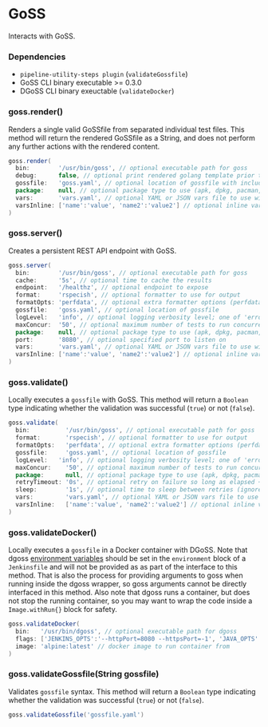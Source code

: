 # GoSS

Interacts with GoSS.

### Dependencies

- `pipeline-utility-steps plugin` (`validateGossfile`)
- GoSS CLI binary executable >= 0.3.0
- DGoSS CLI binary exeuctable (`validateDocker`)

### goss.render()
Renders a single valid GoSSfile from separated individual test files. This method will return the rendered GoSSfile as a String, and does not perform any further actions with the rendered content.

```groovy
goss.render(
  bin:        '/usr/bin/goss', // optional executable path for goss
  debug:      false, // optional print rendered golang template prior to gossfile
  gossfile:   'goss.yaml', // optional location of gossfile with included directive
  package:    null, // optional package type to use (apk, dpkg, pacman, rpm)
  vars:       'vars.yaml', // optional YAML or JSON vars file to use with gossfile
  varsInline: ['name':'value', 'name2':'value2'] // optional inline vars to use with gossfile (overwrites 'vars')
)
```

### goss.server()
Creates a persistent REST API endpoint with GoSS.

```groovy
goss.server(
  bin:        '/usr/bin/goss', // optional executable path for goss
  cache:      '5s', // optional time to cache the results
  endpoint:   '/healthz', // optional endpoint to expose
  format:     'rspecish', // optional formatter to use for output
  formatOpts: 'perfdata', // optional extra formatter options (perfdata, pretty, or verbose)
  gossfile:   'goss.yaml', // optional location of gossfile
  logLevel:   'info', // optional logging verbosity level; one of 'error', 'warn', 'info', 'debug', or 'trace'
  maxConcur:  '50', // optional maximum number of tests to run concurrently
  package:    null, // optional package type to use (apk, dpkg, pacman, rpm)
  port:       '8080', // optional specified port to listen on
  vars:       'vars.yaml', // optional YAML or JSON vars file to use with gossfile
  varsInline: ['name':'value', 'name2':'value2'] // optional inline vars to use with gossfile (overwrites 'vars')
)
```

### goss.validate()
Locally executes a `gossfile` with GoSS. This method will return a `Boolean` type indicating whether the validation was successful (`true`) or not (`false`).

```groovy
goss.validate(
  bin:          '/usr/bin/goss', // optional executable path for goss
  format:       'rspecish', // optional formatter to use for output
  formatOpts:   'perfdata', // optional extra formatter options (perfdata, pretty, sort, or verbose)
  gossfile:     'goss.yaml', // optional location of gossfile
  logLevel:   'info', // optional logging verbosity level; one of 'error', 'warn', 'info', 'debug', or 'trace'
  maxConcur:    '50', // optional maximum number of tests to run concurrently
  package:      null, // optional package type to use (apk, dpkg, pacman, rpm)
  retryTimeout: '0s', // optional retry on failure so long as elapsed + `sleep` time is less than this value
  sleep:        '1s', // optional time to sleep between retries (ignored unless `retryTimeout` also specified)
  vars:         'vars.yaml', // optional YAML or JSON vars file to use with gossfile
  varsInline:   ['name':'value', 'name2':'value2'] // optional inline vars to use with gossfile (overwrites 'vars')
)
```

### goss.validateDocker()
Locally executes a `gossfile` in a Docker container with DGoSS.
Note that dgoss [environment variables](https://github.com/aelsabbahy/goss/tree/master/extras/dgoss#environment-vars-and-defaults) should be set in the `environment` block of a `Jenkinsfile` and will not be provided as as part of the interface to this method. That is also the process for providing arguments to goss when running inside the dgoss wrapper, so goss arguments cannot be directly interfaced in this method. Also note that dgoss runs a container, but does not stop the running container, so you may want to wrap the code inside a `Image.withRun{}` block for safety.

```groovy
goss.validateDocker(
  bin:   '/usr/bin/dgoss', // optional executable path for dgoss
  flags: ['JENKINS_OPTS':'--httpPort=8080 --httpsPort=-1', 'JAVA_OPTS':'-Xmx1048m'], // optional flags for container run
  image: 'alpine:latest' // docker image to run container from
)
```

### goss.validateGossfile(String gossfile)
Validates `gossfile` syntax. This method will return a `Boolean` type indicating whether the validation was successful (`true`) or not (`false`).

```groovy
goss.validateGossfile('gossfile.yaml')
```
